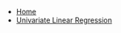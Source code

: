 - [Home](/ "Home")
- [Univariate Linear Regression](mls/ml-1-univariate-linear-regression "Univariate Linear Regression")
